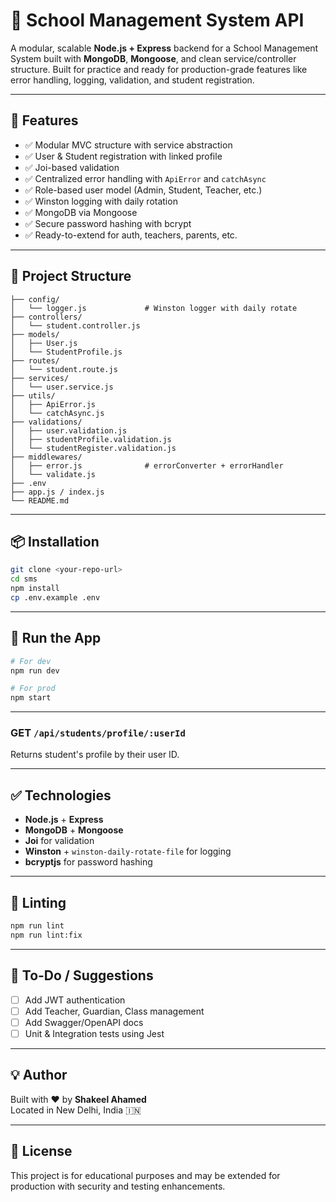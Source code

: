 # 🏫 School Management System API

A modular, scalable **Node.js + Express** backend for a School Management System built with **MongoDB**, **Mongoose**, and clean service/controller structure. Built for practice and ready for production-grade features like error handling, logging, validation, and student registration.

---

## 🚀 Features

- ✅ Modular MVC structure with service abstraction
- ✅ User & Student registration with linked profile
- ✅ Joi-based validation
- ✅ Centralized error handling with `ApiError` and `catchAsync`
- ✅ Role-based user model (Admin, Student, Teacher, etc.)
- ✅ Winston logging with daily rotation
- ✅ MongoDB via Mongoose
- ✅ Secure password hashing with bcrypt
- ✅ Ready-to-extend for auth, teachers, parents, etc.

---

## 📁 Project Structure

```
├── config/
│   └── logger.js             # Winston logger with daily rotate
├── controllers/
│   └── student.controller.js
├── models/
│   ├── User.js
│   └── StudentProfile.js
├── routes/
│   └── student.route.js
├── services/
│   └── user.service.js
├── utils/
│   ├── ApiError.js
│   └── catchAsync.js
├── validations/
│   ├── user.validation.js
│   ├── studentProfile.validation.js
│   └── studentRegister.validation.js
├── middlewares/
│   ├── error.js              # errorConverter + errorHandler
│   └── validate.js
├── .env
├── app.js / index.js
└── README.md
```

---

## 📦 Installation

```bash
git clone <your-repo-url>
cd sms
npm install
cp .env.example .env
```

---

## 🧪 Run the App

```bash
# For dev
npm run dev

# For prod
npm start
```

---

### GET `/api/students/profile/:userId`

Returns student's profile by their user ID.

---

## ✅ Technologies

- **Node.js** + **Express**
- **MongoDB** + **Mongoose**
- **Joi** for validation
- **Winston** + `winston-daily-rotate-file` for logging
- **bcryptjs** for password hashing

---

## 🧹 Linting

```bash
npm run lint
npm run lint:fix
```

---

## 📌 To-Do / Suggestions

- [ ] Add JWT authentication
- [ ] Add Teacher, Guardian, Class management
- [ ] Add Swagger/OpenAPI docs
- [ ] Unit & Integration tests using Jest

---

## 💡 Author

Built with ❤️ by **Shakeel Ahamed**  
Located in New Delhi, India 🇮🇳

---

## 📄 License

This project is for educational purposes and may be extended for production with security and testing enhancements.
